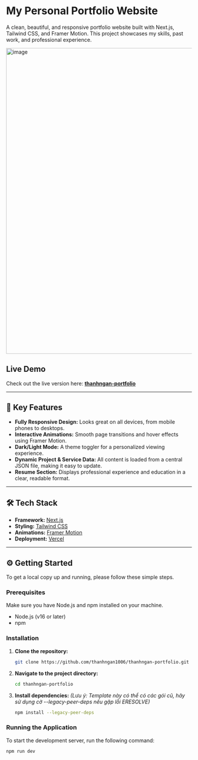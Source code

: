 # My Personal Portfolio Website

A clean, beautiful, and responsive portfolio website built with Next.js, Tailwind CSS, and Framer Motion. This project showcases my skills, past work, and professional experience.

<img width="1680" height="829" alt="image" src="https://github.com/user-attachments/assets/16c1f6d7-8416-4fcc-985b-5b9e930ffdd8" />




## Live Demo

Check out the live version here: **[thanhngan-portfolio](https://thanhngan-portfolio.vercel.app/)**

---

## 🚀 Key Features

- **Fully Responsive Design:** Looks great on all devices, from mobile phones to desktops.
- **Interactive Animations:** Smooth page transitions and hover effects using Framer Motion.
- **Dark/Light Mode:** A theme toggler for a personalized viewing experience.
- **Dynamic Project & Service Data:** All content is loaded from a central JSON file, making it easy to update.
- **Resume Section:** Displays professional experience and education in a clear, readable format.

---

## 🛠️ Tech Stack

- **Framework:** [Next.js](https://nextjs.org/)
- **Styling:** [Tailwind CSS](https://tailwindcss.com/)
- **Animations:** [Framer Motion](https://www.framer.com/motion/)
- **Deployment:** [Vercel](https://vercel.com/)

---

## ⚙️ Getting Started

To get a local copy up and running, please follow these simple steps.

### Prerequisites

Make sure you have Node.js and npm installed on your machine.

- Node.js (v16 or later)
- npm

### Installation

1.  **Clone the repository:**
    ```bash
    git clone https://github.com/thanhngan1006/thanhngan-portfolio.git
    ```
2.  **Navigate to the project directory:**
    ```bash
    cd thanhngan-portfolio
    ```
3.  **Install dependencies:**
    _(Lưu ý: Template này có thể có các gói cũ, hãy sử dụng cờ --legacy-peer-deps nếu gặp lỗi ERESOLVE)_
    ```bash
    npm install --legacy-peer-deps
    ```

### Running the Application

To start the development server, run the following command:

```bash
npm run dev
```

